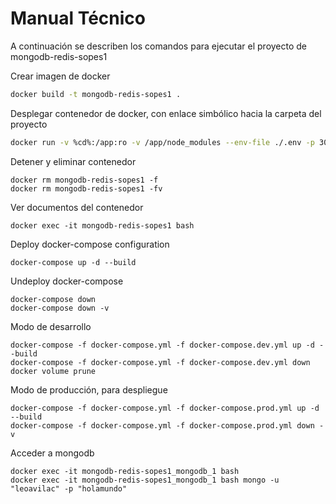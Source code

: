 # Manual Técnico

A continuación se describen los comandos para ejecutar el proyecto de mongodb-redis-sopes1

Crear imagen de docker

```bash
docker build -t mongodb-redis-sopes1 .
```

Desplegar contenedor de docker, con enlace simbólico hacia la carpeta del proyecto

```bash
docker run -v %cd%:/app:ro -v /app/node_modules --env-file ./.env -p 3001:3001 -d --name mongodb-redis-sopes1 mongodb-redis-sopes1
```

Detener y eliminar contenedor

```
docker rm mongodb-redis-sopes1 -f
docker rm mongodb-redis-sopes1 -fv
```

Ver documentos del contenedor

```
docker exec -it mongodb-redis-sopes1 bash
```

Deploy docker-compose configuration
```
docker-compose up -d --build
```

Undeploy docker-compose 
```
docker-compose down
docker-compose down -v
```


Modo de desarrollo
```
docker-compose -f docker-compose.yml -f docker-compose.dev.yml up -d --build
docker-compose -f docker-compose.yml -f docker-compose.dev.yml down
docker volume prune
```

Modo de producción, para despliegue
```
docker-compose -f docker-compose.yml -f docker-compose.prod.yml up -d --build
docker-compose -f docker-compose.yml -f docker-compose.prod.yml down -v
```

Acceder a mongodb
```
docker exec -it mongodb-redis-sopes1_mongodb_1 bash
docker exec -it mongodb-redis-sopes1_mongodb_1 bash mongo -u "leoavilac" -p "holamundo"
```